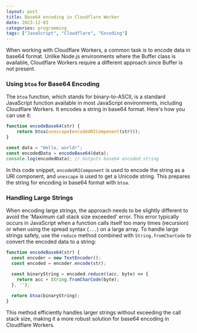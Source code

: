 ```yaml
---
layout: post
title: Base64 encoding in Cloudflare Worker
date: 2023-12-03
categories: programming
tags: ["JavaScript", "Cloudflare", "Encoding"]
---
```


When working with Cloudflare Workers, a common task is to encode data in base64 format. Unlike Node.js environments where the Buffer class is available, Cloudflare Workers require a different approach since Buffer is not present.

### Using `btoa` for Base64 Encoding

The `btoa` function, which stands for binary-to-ASCII, is a standard JavaScript function available in most JavaScript environments, including Cloudflare Workers. It encodes a string in base64 format. Here's how you can use it:

```javascript
function encodeBase64(str) {
    return btoa(unescape(encodeURIComponent(str)));
}

const data = "Hello, world!";
const encodedData = encodeBase64(data);
console.log(encodedData); // Outputs base64 encoded string
```

In this code snippet, `encodeURIComponent` is used to encode the string as a URI component, and `unescape` is used to get a Unicode string. This prepares the string for encoding in base64 format with `btoa`.

### Handling Large Strings

When encoding large strings, the approach needs to be slightly different to avoid the 'Maximum call stack size exceeded' error. This error typically occurs in JavaScript when a function calls itself too many times (recursion) or when using the spread syntax (`...`) on a large array. To handle large strings safely, use the `reduce` method combined with `String.fromCharCode` to convert the encoded data to a string:

```javascript
function encodeBase64(str) {
  const encoder = new TextEncoder();
  const encoded = encoder.encode(str);
  
  const binaryString = encoded.reduce((acc, byte) => {
    return acc + String.fromCharCode(byte);
  }, '');

  return btoa(binaryString);
}
```

This method efficiently handles larger strings without exceeding the call stack size, making it a more robust solution for base64 encoding in Cloudflare Workers.
